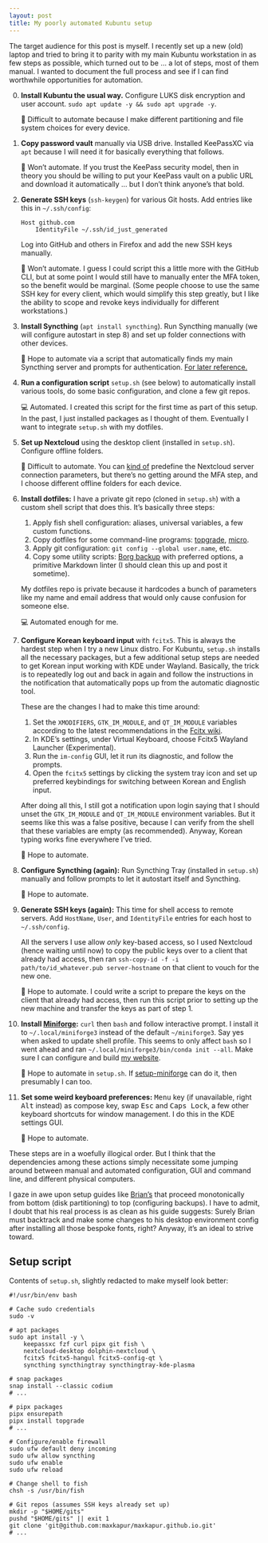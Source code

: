 ```yaml
---
layout: post
title: My poorly automated Kubuntu setup
---
```


The target audience for this post is myself. I recently set up a new (old)
laptop and tried to bring it to parity with my main Kubuntu workstation in as
few steps as possible, which turned out to be … a lot of steps, most of them
manual. I wanted to document the full process and see if I can find worthwhile
opportunities for automation.<!--more-->

00. **Install Kubuntu the usual way.** Configure LUKS disk encryption and user
    account. `sudo apt update -y && sudo apt upgrade -y`.

    🎨 Difficult to automate because I make different partitioning and file
    system choices for every device.

01. **Copy password vault** manually via USB drive. Installed KeePassXC via
    `apt` because I will need it for basically everything that follows.

    🔐 Won’t automate. If you trust the KeePass security model, then in theory
    you should be willing to put your KeePass vault on a public URL and download
    it automatically … but I don’t think anyone’s that bold.

02. **Generate SSH keys** (`ssh-keygen`) for various Git hosts. Add entries like
    this in `~/.ssh/config`:

    ```
    Host github.com
        IdentityFile ~/.ssh/id_just_generated
    ```

    Log into GitHub and others in Firefox and add the new SSH keys manually.

    🔐 Won’t automate. I guess I could script this a little more with the GitHub
    CLI, but at some point I would still have to manually enter the MFA token,
    so the benefit would be marginal. (Some people choose to use the same SSH
    key for every client, which would simplify this step greatly, but I like the
    ability to scope and revoke keys individually for different workstations.)

03. **Install Syncthing** (`apt install syncthing`). Run Syncthing manually (we
    will configure autostart in step 8) and set up folder connections with other
    devices.

    🧪 Hope to automate via a script that automatically finds my main Syncthing
    server and prompts for authentication.
    [For later reference.](https://docs.syncthing.net/dev/rest.html)

04. **Run a configuration script** `setup.sh` (see below) to automatically
    install various tools, do some basic configuration, and clone a few git
    repos.

    💻 Automated. I created this script for the first time as part of this setup.
    In the past, I just installed packages as I thought of them. Eventually I
    want to integrate `setup.sh` with my dotfiles.

05. **Set up Nextcloud** using the desktop client (installed in `setup.sh`).
    Configure offline folders.

    🎨 Difficult to automate. You can
    [kind of](https://docs.nextcloud.com/desktop/latest/advancedusage.html#mass-deployment-and-account-creation)
    predefine the Nextcloud server connection parameters, but there’s no getting
    around the MFA step, and I choose different offline folders for each device.

06. **Install dotfiles:** I have a private git repo (cloned in `setup.sh`) with
    a custom shell script that does this. It’s basically three steps:

    1. Apply fish shell configuration: aliases, universal variables, a few
       custom functions.
    2. Copy dotfiles for some command-line programs:
       [topgrade](https://github.com/topgrade-rs/topgrade),
       [micro](https://github.com/zyedidia/micro).
    3. Apply git configuration: `git config --global user.name`, etc.
    4. Copy some utility scripts:
       [Borg backup](https://borgbackup.readthedocs.io/) with preferred options,
       a primitive Markdown linter (I should clean this up and post it
       sometime).

    My dotfiles repo is private because it hardcodes a bunch of parameters like
    my name and email address that would only cause confusion for someone else.

    💻 Automated enough for me.

07. **Configure Korean keyboard input** with `fcitx5`. This is always the
    hardest step when I try a new Linux distro. For Kubuntu, `setup.sh` installs
    all the necessary packages, but a few additional setup steps are needed to
    get Korean input working with KDE under Wayland. Basically, the trick is to
    repeatedly log out and back in again and follow the instructions in the
    notification that automatically pops up from the automatic diagnostic tool.

    These are the changes I had to make this time around:

    1. Set the `XMODIFIERS`, `GTK_IM_MODULE`, and `QT_IM_MODULE` variables
       according to the latest recommendations in the
       [Fcitx wiki](https://www.fcitx-im.org/wiki/Setup_Fcitx_5).
    2. In KDE’s settings, under Virtual Keyboard, choose Fcitx5 Wayland Launcher
       (Experimental).
    3. Run the `im-config` GUI, let it run its diagnostic, and follow the
       prompts.
    4. Open the `fcitx5` settings by clicking the system tray icon and set up
       preferred keybindings for switching between Korean and English input.

    After doing all this, I still got a notification upon login saying that I
    should unset the `GTK_IM_MODULE` and `QT_IM_MODULE` environment variables.
    But it seems like this was a false positive, because I can verify from the
    shell that these variables are empty (as recommended). Anyway, Korean typing
    works fine everywhere I’ve tried.

    🧪 Hope to automate.

08. **Configure Syncthing (again):** Run Syncthing Tray (installed in
    `setup.sh`) manually and follow prompts to let it autostart itself and
    Syncthing.

    🧪 Hope to automate.

09. **Generate SSH keys (again):** This time for shell access to remote servers.
    Add `HostName`, `User`, and `IdentityFile` entries for each host to
    `~/.ssh/config`.

    All the servers I use allow *only* key-based access, so I used Nextcloud
    (hence waiting until now) to copy the public keys over to a client that
    already had access, then ran
    `ssh-copy-id -f -i path/to/id_whatever.pub server-hostname` on that client
    to vouch for the new one.

    🧪 Hope to automate. I could write a script to prepare the keys on the client
    that already had access, then run this script prior to setting up the new
    machine and transfer the keys as part of step 1.

10. **Install [Miniforge](https://github.com/conda-forge/miniforge):** `curl`
    then `bash` and follow interactive prompt. I install it to
    `~/.local/miniforge3` instead of the default `~/miniforge3`. Say yes when
    asked to update shell profile. This seems to only affect `bash` so I went
    ahead and ran `~/.local/miniforge3/bin/conda init --all`. Make sure I can
    configure and build
    [my website](https://github.com/maxkapur/maxkapur.github.io/).

    🧪 Hope to automate in `setup.sh`. If
    [setup-miniforge](https://github.com/conda-forge/setup-miniforge) can do it,
    then presumably I can too.

11. **Set some weird keyboard preferences:** <kbd>Menu</kbd> key (if
    unavailable, right <kbd>Alt</kbd> instead) as compose key, swap
    <kbd>Esc</kbd> and <kbd>Caps Lock</kbd>, a few other keyboard shortcuts for
    window management. I do this in the KDE settings GUI.

    🧪 Hope to automate.

These steps are in a woefully illogical order. But I think that the dependencies
among these actions simply necessitate some jumping around between manual and
automated configuration, GUI and command line, and different physical computers.

I gaze in awe upon setup guides like
[Brian’s](https://briantruong777.github.io/2025/01/01/my-arch-linux-setup-2.0.html)
that proceed monotonically from bottom (disk partitioning) to top (configuring
backups). I have to admit, I doubt that his real process is as clean as his
guide suggests: Surely Brian must backtrack and make some changes to his desktop
environment config after installing all those bespoke fonts, right? Anyway, it’s
an ideal to strive toward.

## Setup script

Contents of `setup.sh`, slightly redacted to make myself look better:

```shell
#!/usr/bin/env bash

# Cache sudo credentials
sudo -v

# apt packages
sudo apt install -y \
    keepassxc fzf curl pipx git fish \
    nextcloud-desktop dolphin-nextcloud \
    fcitx5 fcitx5-hangul fcitx5-config-qt \
    syncthing syncthingtray syncthingtray-kde-plasma

# snap packages
snap install --classic codium
# ...

# pipx packages
pipx ensurepath
pipx install topgrade
# ...

# Configure/enable firewall
sudo ufw default deny incoming
sudo ufw allow syncthing
sudo ufw enable
sudo ufw reload

# Change shell to fish
chsh -s /usr/bin/fish

# Git repos (assumes SSH keys already set up)
mkdir -p "$HOME/gits"
pushd "$HOME/gits" || exit 1
git clone 'git@github.com:maxkapur/maxkapur.github.io.git'
# ...
```
